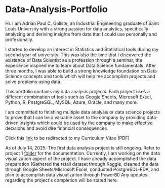# Data-Analysis-Portfolio

Hi. I am Adrian Paul C. Galiste, an Industrial Engineering graduate of Saint Louis University with a strong passion for data analytics, specifically analyzing and deriving insights from data that I could use personally and profesionally. 

I started to develop an interest in Statistics and Statistical tools during my second year of university. This was also the time that I discovered the existence of Data Scientist as a profession through a seminar, the experience inspired me to learn about Data Science fundamentals. After three months, I was able to build a strong knowledge foundation on Data Science concepts and tools which will help me accomplish projects and solve problems using data.

This portfolio contains my data analysis projects. Each project uses a different combination of tools such as Google Sheets, Microsoft Excel, Python, R, PostgreSQL, MySQL, Azure, Oracle, and many more.

I am committed to finishing multiple data analysis or data science projects to prove that I can be a valuable asset to the company by providing data-driven insights which could be used by the company to make effective decisions and avoid dire financial consequences. 

Click this [link](assets/GALISTEADRIANPAUL_RESUME.pdf) to be redirected to my Curriculum Vitae (PDF)

As of July 14, 2025:
The first data analysis project is still ongoing. Refer to project 1 [folder](project-1(Retail)) for the documentation. Currently, I am working on the data visualization aspect of the project. I have already accomplished the data preparation (Gathered the retail dataset through Kaggle, cleaned the data through Google Sheets/Microsoft Excel, conducted PostgreSQL-EDA, and plan to accomplish data visualization through PowerBI) Any updates regarding the project's completion will be stated here. 
